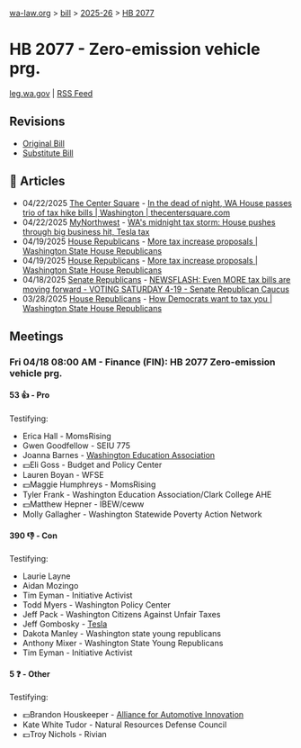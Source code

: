 [wa-law.org](/) > [bill](/bill/) > [2025-26](/bill/2025-26/) > [HB 2077](/bill/2025-26/hb/2077/)

# HB 2077 - Zero-emission vehicle prg.
[leg.wa.gov](https://app.leg.wa.gov/billsummary?BillNumber=2077&Year=2025&Initiative=false) | [RSS Feed](./rss.xml)

## Revisions
* [Original Bill](1/)
* [Substitute Bill](S/)

## 📰 Articles
* 04/22/2025 [The Center Square](/org/the_center_square/) - [In the dead of night, WA House passes trio of tax hike bills | Washington | thecentersquare.com](https://www.thecentersquare.com/washington/article_a3a47717-2e5f-444c-8864-bdb5bfedbc19.html#:~:text=Substitute%20House%20Bill%202077)
* 04/22/2025 [MyNorthwest](/org/mynorthwest/) - [WA's midnight tax storm: House pushes through big business hit, Tesla tax](https://mynorthwest.com/mynorthwest-politics/big-business-tesla-tax/4078830#:~:text=SHB%202077)
* 04/19/2025 [House Republicans](/org/house_republicans/) - [More tax increase proposals | Washington State House Republicans](http://houserepublicans.wa.gov/current/more-tax-increase-proposals/#:~:text=House%20Bill%202077)
* 04/19/2025 [House Republicans](/org/house_republicans/) - [More tax increase proposals | Washington State House Republicans](https://houserepublicans.wa.gov/current/more-tax-increase-proposals/#:~:text=House%20Bill%202077)
* 04/18/2025 [Senate Republicans](/org/senate_republicans/) - [NEWSFLASH: Even MORE tax bills are moving forward - VOTING SATURDAY 4-19 - Senate Republican Caucus](https://src.wastateleg.org/blog/newsflash-even-tax-bills-moving-forward-voting-tomorrow/#:~:text=the%20version%20of%20this%20bill%20sponsored%20by%20the%20House%20of%20Representatives)
* 03/28/2025 [House Republicans](/org/house_republicans/) - [How Democrats want to tax you | Washington State House Republicans](http://houserepublicans.wa.gov/how-democrats-want-to-tax-you/#:~:text=House%20Bill%202077)

## Meetings
### Fri 04/18 08:00 AM - Finance (FIN): HB 2077 Zero-emission vehicle prg.
#### 53 👍 - Pro
Testifying:
* Erica Hall - MomsRising
* Gwen Goodfellow - SEIU 775
* Joanna Barnes - [Washington Education Association](/org/washington_education_association/)
* 💵Eli Goss - Budget and Policy Center
* Lauren Boyan - WFSE
* 💵Maggie Humphreys - MomsRising
* Tyler Frank - Washington Education Association/Clark College AHE
* 💵Matthew Hepner - IBEW/ceww
* Molly Gallagher - Washington Statewide Poverty Action Network

#### 390 👎 - Con
Testifying:
* Laurie Layne
* Aidan Mozingo
* Tim Eyman - Initiative Activist
* Todd Myers - Washington Policy Center
* Jeff Pack - Washington Citizens Against Unfair Taxes
* Jeff Gombosky - [Tesla](/org/tesla/)
* Dakota Manley - Washington state young republicans
* Anthony Mixer - Washington State Young Republicans
* Tim Eyman - Initiative Activist

#### 5 ❓ - Other
Testifying:
* 💵Brandon Houskeeper - [Alliance for Automotive Innovation](/org/alliance_for_automotive_innovation/)
* Kate White Tudor - Natural Resources Defense Council
* 💵Troy Nichols - Rivian
